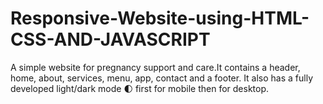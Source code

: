 # Responsive-Website-using-HTML-CSS-AND-JAVASCRIPT

A simple website for pregnancy support and care.It contains a header, home, about, services, menu, app, contact and a footer. It also has a fully developed light/dark mode 🌓 first for mobile then for desktop.
